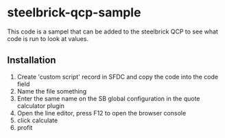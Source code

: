 # steelbrick-qcp-sample

This code is a sampel that can be added to the steelbrick QCP to see what code is run to look at values.

## Installation
1. Create 'custom script' record in SFDC and copy the code into the code field
2. Name the file something
3. Enter the same name on the SB global configuration in the quote calculator plugin
4. Open the line editor, press F12 to open the browser console
5. click calculate
6. profit
